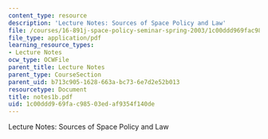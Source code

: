 ```yaml
---
content_type: resource
description: 'Lecture Notes: Sources of Space Policy and Law'
file: /courses/16-891j-space-policy-seminar-spring-2003/1c00ddd969fac98503edaf9354f140de_notes1b.pdf
file_type: application/pdf
learning_resource_types:
- Lecture Notes
ocw_type: OCWFile
parent_title: Lecture Notes
parent_type: CourseSection
parent_uid: b713c905-1628-663a-bc73-6e7d2e52b013
resourcetype: Document
title: notes1b.pdf
uid: 1c00ddd9-69fa-c985-03ed-af9354f140de
---
```

Lecture Notes: Sources of Space Policy and Law


